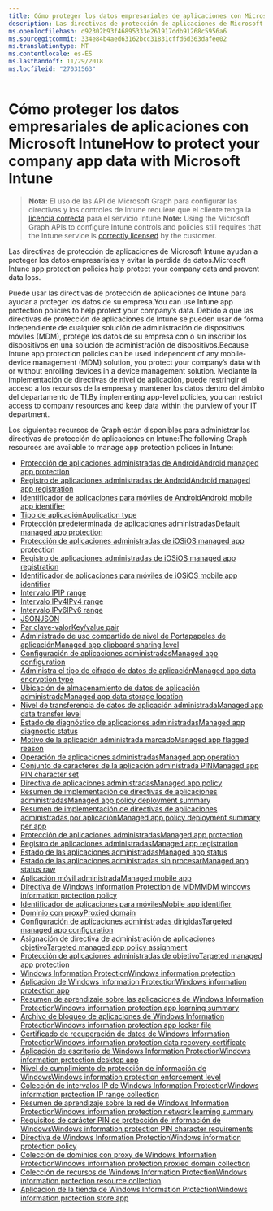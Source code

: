 ```yaml
---
title: Cómo proteger los datos empresariales de aplicaciones con Microsoft Intune
description: Las directivas de protección de aplicaciones de Microsoft Intune ayudan a proteger los datos empresariales y evitar la pérdida de datos.
ms.openlocfilehash: d92302b93f46895333e261917ddb91268c5956a6
ms.sourcegitcommit: 334e84b4aed63162bcc31831cffd6d363dafee02
ms.translationtype: MT
ms.contentlocale: es-ES
ms.lasthandoff: 11/29/2018
ms.locfileid: "27031563"
---
```

# <a name="how-to-protect-your-company-app-data-with-microsoft-intune"></a><span data-ttu-id="39828-103">Cómo proteger los datos empresariales de aplicaciones con Microsoft Intune</span><span class="sxs-lookup"><span data-stu-id="39828-103">How to protect your company app data with Microsoft Intune</span></span>

> <span data-ttu-id="39828-104">**Nota:** El uso de las API de Microsoft Graph para configurar las directivas y los controles de Intune requiere que el cliente tenga la [licencia correcta](https://www.microsoft.com/en-us/cloud-platform/microsoft-intune-pricing) para el servicio Intune.</span><span class="sxs-lookup"><span data-stu-id="39828-104">**Note:** Using the Microsoft Graph APIs to configure Intune controls and policies still requires that the Intune service is [correctly licensed](https://www.microsoft.com/en-us/cloud-platform/microsoft-intune-pricing) by the customer.</span></span>

<span data-ttu-id="39828-105">Las directivas de protección de aplicaciones de Microsoft Intune ayudan a proteger los datos empresariales y evitar la pérdida de datos.</span><span class="sxs-lookup"><span data-stu-id="39828-105">Microsoft Intune app protection policies help protect your company data and prevent data loss.</span></span>

<span data-ttu-id="39828-106">Puede usar las directivas de protección de aplicaciones de Intune para ayudar a proteger los datos de su empresa.</span><span class="sxs-lookup"><span data-stu-id="39828-106">You can use Intune app protection policies to help protect your company’s data.</span></span> <span data-ttu-id="39828-107">Debido a que las directivas de protección de aplicaciones de Intune se pueden usar de forma independiente de cualquier solución de administración de dispositivos móviles (MDM), protege los datos de su empresa con o sin inscribir los dispositivos en una solución de administración de dispositivos.</span><span class="sxs-lookup"><span data-stu-id="39828-107">Because Intune app protection policies can be used independent of any mobile-device management (MDM) solution, you protect your company’s data with or without enrolling devices in a device management solution.</span></span> <span data-ttu-id="39828-108">Mediante la implementación de directivas de nivel de aplicación, puede restringir el acceso a los recursos de la empresa y mantener los datos dentro del ámbito del departamento de TI.</span><span class="sxs-lookup"><span data-stu-id="39828-108">By implementing app-level policies, you can restrict access to company resources and keep data within the purview of your IT department.</span></span>

<span data-ttu-id="39828-109">Los siguientes recursos de Graph están disponibles para administrar las directivas de protección de aplicaciones en Intune:</span><span class="sxs-lookup"><span data-stu-id="39828-109">The following Graph resources are available to manage app protection polices in Intune:</span></span>  

- [<span data-ttu-id="39828-110">Protección de aplicaciones administradas de Android</span><span class="sxs-lookup"><span data-stu-id="39828-110">Android managed app protection</span></span>](intune-mam-androidmanagedappprotection.md)
- [<span data-ttu-id="39828-111">Registro de aplicaciones administradas de Android</span><span class="sxs-lookup"><span data-stu-id="39828-111">Android managed app registration</span></span>](intune-mam-androidmanagedappregistration.md)
- [<span data-ttu-id="39828-112">Identificador de aplicaciones para móviles de Android</span><span class="sxs-lookup"><span data-stu-id="39828-112">Android mobile app identifier</span></span>](intune-mam-androidmobileappidentifier.md)
- [<span data-ttu-id="39828-113">Tipo de aplicación</span><span class="sxs-lookup"><span data-stu-id="39828-113">Application type</span></span>](intune-wip-applicationtype.md)
- [<span data-ttu-id="39828-114">Protección predeterminada de aplicaciones administradas</span><span class="sxs-lookup"><span data-stu-id="39828-114">Default managed app protection</span></span>](intune-mam-defaultmanagedappprotection.md)
- [<span data-ttu-id="39828-115">Protección de aplicaciones administradas de iOS</span><span class="sxs-lookup"><span data-stu-id="39828-115">iOS managed app protection</span></span>](intune-mam-iosmanagedappprotection.md)
- [<span data-ttu-id="39828-116">Registro de aplicaciones administradas de iOS</span><span class="sxs-lookup"><span data-stu-id="39828-116">iOS managed app registration</span></span>](intune-mam-iosmanagedappregistration.md)
- [<span data-ttu-id="39828-117">Identificador de aplicaciones para móviles de iOS</span><span class="sxs-lookup"><span data-stu-id="39828-117">iOS mobile app identifier</span></span>](intune-mam-iosmobileappidentifier.md)
- [<span data-ttu-id="39828-118">Intervalo IP</span><span class="sxs-lookup"><span data-stu-id="39828-118">IP range</span></span>](intune-mam-iprange.md)
- [<span data-ttu-id="39828-119">Intervalo IPv4</span><span class="sxs-lookup"><span data-stu-id="39828-119">IPv4 range</span></span>](intune-mam-ipv4range.md)
- [<span data-ttu-id="39828-120">Intervalo IPv6</span><span class="sxs-lookup"><span data-stu-id="39828-120">IPv6 range</span></span>](intune-mam-ipv6range.md)
- [<span data-ttu-id="39828-121">JSON</span><span class="sxs-lookup"><span data-stu-id="39828-121">JSON</span></span>](intune-mam-json.md)
- [<span data-ttu-id="39828-122">Par clave-valor</span><span class="sxs-lookup"><span data-stu-id="39828-122">Key/value pair</span></span>](intune-mam-keyvaluepair.md)
- [<span data-ttu-id="39828-123">Administrado de uso compartido de nivel de Portapapeles de aplicación</span><span class="sxs-lookup"><span data-stu-id="39828-123">Managed app clipboard sharing level</span></span>](intune-mam-managedappclipboardsharinglevel.md)
- [<span data-ttu-id="39828-124">Configuración de aplicaciones administradas</span><span class="sxs-lookup"><span data-stu-id="39828-124">Managed app configuration</span></span>](intune-mam-managedappconfiguration.md)
- [<span data-ttu-id="39828-125">Administra el tipo de cifrado de datos de aplicación</span><span class="sxs-lookup"><span data-stu-id="39828-125">Managed app data encryption type</span></span>](intune-mam-managedappdataencryptiontype.md)
- [<span data-ttu-id="39828-126">Ubicación de almacenamiento de datos de aplicación administrada</span><span class="sxs-lookup"><span data-stu-id="39828-126">Managed app data storage location</span></span>](intune-mam-managedappdatastoragelocation.md)
- [<span data-ttu-id="39828-127">Nivel de transferencia de datos de aplicación administrada</span><span class="sxs-lookup"><span data-stu-id="39828-127">Managed app data transfer level</span></span>](intune-mam-managedappdatatransferlevel.md)
- [<span data-ttu-id="39828-128">Estado de diagnóstico de aplicaciones administradas</span><span class="sxs-lookup"><span data-stu-id="39828-128">Managed app diagnostic status</span></span>](intune-mam-managedappdiagnosticstatus.md)
- [<span data-ttu-id="39828-129">Motivo de la aplicación administrada marcado</span><span class="sxs-lookup"><span data-stu-id="39828-129">Managed app flagged reason</span></span>](intune-mam-managedappflaggedreason.md)
- [<span data-ttu-id="39828-130">Operación de aplicaciones administradas</span><span class="sxs-lookup"><span data-stu-id="39828-130">Managed app operation</span></span>](intune-mam-managedappoperation.md)
- [<span data-ttu-id="39828-131">Conjunto de caracteres de la aplicación administrada PIN</span><span class="sxs-lookup"><span data-stu-id="39828-131">Managed app PIN character set</span></span>](intune-mam-managedapppincharacterset.md)
- [<span data-ttu-id="39828-132">Directiva de aplicaciones administradas</span><span class="sxs-lookup"><span data-stu-id="39828-132">Managed app policy</span></span>](intune-mam-managedapppolicy.md)
- [<span data-ttu-id="39828-133">Resumen de implementación de directivas de aplicaciones administradas</span><span class="sxs-lookup"><span data-stu-id="39828-133">Managed app policy deployment summary</span></span>](intune-mam-managedapppolicydeploymentsummary.md)
- [<span data-ttu-id="39828-134">Resumen de implementación de directivas de aplicaciones administradas por aplicación</span><span class="sxs-lookup"><span data-stu-id="39828-134">Managed app policy deployment summary per app</span></span>](intune-mam-managedapppolicydeploymentsummaryperapp.md)
- [<span data-ttu-id="39828-135">Protección de aplicaciones administradas</span><span class="sxs-lookup"><span data-stu-id="39828-135">Managed app protection</span></span>](intune-mam-managedappprotection.md)
- [<span data-ttu-id="39828-136">Registro de aplicaciones administradas</span><span class="sxs-lookup"><span data-stu-id="39828-136">Managed app registration</span></span>](intune-mam-managedappregistration.md)
- [<span data-ttu-id="39828-137">Estado de las aplicaciones administradas</span><span class="sxs-lookup"><span data-stu-id="39828-137">Managed app status</span></span>](intune-mam-managedappstatus.md)
- [<span data-ttu-id="39828-138">Estado de las aplicaciones administradas sin procesar</span><span class="sxs-lookup"><span data-stu-id="39828-138">Managed app status raw</span></span>](intune-mam-managedappstatusraw.md)
- [<span data-ttu-id="39828-139">Aplicación móvil administrada</span><span class="sxs-lookup"><span data-stu-id="39828-139">Managed mobile app</span></span>](intune-mam-managedmobileapp.md)
- [<span data-ttu-id="39828-140">Directiva de Windows Information Protection de MDM</span><span class="sxs-lookup"><span data-stu-id="39828-140">MDM windows information protection policy</span></span>](intune-mam-mdmwindowsinformationprotectionpolicy.md)
- [<span data-ttu-id="39828-141">Identificador de aplicaciones para móviles</span><span class="sxs-lookup"><span data-stu-id="39828-141">Mobile app identifier</span></span>](intune-mam-mobileappidentifier.md)
- [<span data-ttu-id="39828-142">Dominio con proxy</span><span class="sxs-lookup"><span data-stu-id="39828-142">Proxied domain</span></span>](intune-mam-proxieddomain.md)
- [<span data-ttu-id="39828-143">Configuración de aplicaciones administradas dirigidas</span><span class="sxs-lookup"><span data-stu-id="39828-143">Targeted managed app configuration</span></span>](intune-mam-targetedmanagedappconfiguration.md)
- [<span data-ttu-id="39828-144">Asignación de directiva de administración de aplicaciones objetivo</span><span class="sxs-lookup"><span data-stu-id="39828-144">Targeted managed app policy assignment</span></span>](intune-mam-targetedmanagedapppolicyassignment.md)
- [<span data-ttu-id="39828-145">Protección de aplicaciones administradas de objetivo</span><span class="sxs-lookup"><span data-stu-id="39828-145">Targeted managed app protection</span></span>](intune-mam-targetedmanagedappprotection.md)
- [<span data-ttu-id="39828-146">Windows Information Protection</span><span class="sxs-lookup"><span data-stu-id="39828-146">Windows information protection</span></span>](intune-mam-windowsinformationprotection.md)
- [<span data-ttu-id="39828-147">Aplicación de Windows Information Protection</span><span class="sxs-lookup"><span data-stu-id="39828-147">Windows information protection app</span></span>](intune-mam-windowsinformationprotectionapp.md)
- [<span data-ttu-id="39828-148">Resumen de aprendizaje sobre las aplicaciones de Windows Information Protection</span><span class="sxs-lookup"><span data-stu-id="39828-148">Windows information protection app learning summary</span></span>](intune-wip-windowsinformationprotectionapplearningsummary.md)
- [<span data-ttu-id="39828-149">Archivo de bloqueo de aplicaciones de Windows Information Protection</span><span class="sxs-lookup"><span data-stu-id="39828-149">Windows information protection app locker file</span></span>](intune-mam-windowsinformationprotectionapplockerfile.md)
- [<span data-ttu-id="39828-150">Certificado de recuperación de datos de Windows Information Protection</span><span class="sxs-lookup"><span data-stu-id="39828-150">Windows information protection data recovery certificate</span></span>](intune-mam-windowsinformationprotectiondatarecoverycertificate.md)
- [<span data-ttu-id="39828-151">Aplicación de escritorio de Windows Information Protection</span><span class="sxs-lookup"><span data-stu-id="39828-151">Windows information protection desktop app</span></span>](intune-mam-windowsinformationprotectiondesktopapp.md)
- [<span data-ttu-id="39828-152">Nivel de cumplimiento de protección de información de Windows</span><span class="sxs-lookup"><span data-stu-id="39828-152">Windows information protection enforcement level</span></span>](intune-mam-windowsinformationprotectionenforcementlevel.md)
- [<span data-ttu-id="39828-153">Colección de intervalos IP de Windows Information Protection</span><span class="sxs-lookup"><span data-stu-id="39828-153">Windows information protection IP range collection</span></span>](intune-mam-windowsinformationprotectioniprangecollection.md)
- [<span data-ttu-id="39828-154">Resumen de aprendizaje sobre la red de Windows Information Protection</span><span class="sxs-lookup"><span data-stu-id="39828-154">Windows information protection network learning summary</span></span>](intune-wip-windowsinformationprotectionnetworklearningsummary.md)
- [<span data-ttu-id="39828-155">Requisitos de carácter PIN de protección de información de Windows</span><span class="sxs-lookup"><span data-stu-id="39828-155">Windows information protection PIN character requirements</span></span>](intune-mam-windowsinformationprotectionpincharacterrequirements.md)
- [<span data-ttu-id="39828-156">Directiva de Windows Information Protection</span><span class="sxs-lookup"><span data-stu-id="39828-156">Windows information protection policy</span></span>](intune-mam-windowsinformationprotectionpolicy.md)
- [<span data-ttu-id="39828-157">Colección de dominios con proxy de Windows Information Protection</span><span class="sxs-lookup"><span data-stu-id="39828-157">Windows information protection proxied domain collection</span></span>](intune-mam-windowsinformationprotectionproxieddomaincollection.md)
- [<span data-ttu-id="39828-158">Colección de recursos de Windows Information Protection</span><span class="sxs-lookup"><span data-stu-id="39828-158">Windows information protection resource collection</span></span>](intune-mam-windowsinformationprotectionresourcecollection.md)
- [<span data-ttu-id="39828-159">Aplicación de la tienda de Windows Information Protection</span><span class="sxs-lookup"><span data-stu-id="39828-159">Windows information protection store app</span></span>](intune-mam-windowsinformationprotectionstoreapp.md)
